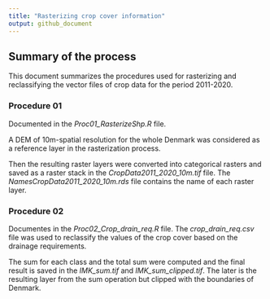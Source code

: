 ```yaml
---
title: "Rasterizing crop cover information"
output: github_document
---
```


## Summary of the process

This document summarizes the procedures used for rasterizing and reclassifying the vector files of crop data for the period 2011-2020. 

### Procedure 01

Documented in the *Proc01_RasterizeShp.R* file. 

A DEM of 10m-spatial resolution for the whole Denmark was considered as a reference layer in the rasterization process.

Then the resulting raster layers were converted into categorical rasters and saved as a raster stack in the *CropData2011_2020_10m.tif* file. The *NamesCropData2011_2020_10m.rds* file contains the name of each raster layer. 

### Procedure 02

Documentes in the *Proc02_Crop_drain_req.R* file. The *crop_drain_req.csv* file was used to reclassify the values of the crop cover based on the drainage requirements.

The sum for each class and the total sum were computed and the final result is saved in the *IMK_sum.tif* and *IMK_sum_clipped.tif*. The later is the resulting layer from the sum operation but clipped with the boundaries of Denmark.


